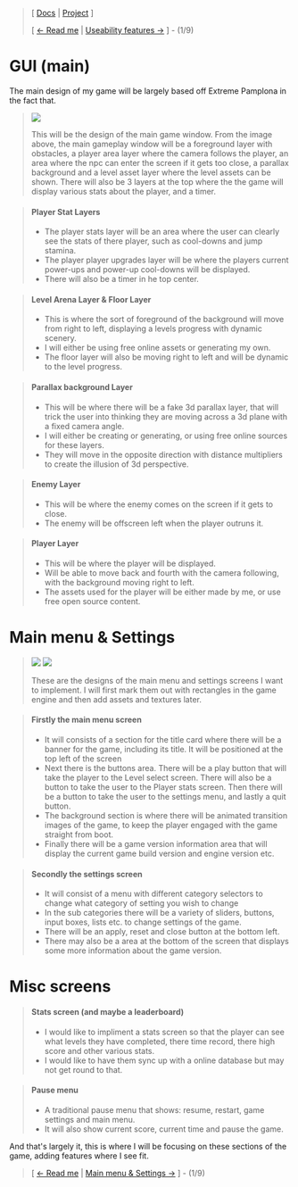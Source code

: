 > [ [Docs](https://github.com/WolfDen133/NEA-Docs/) | [Project](https://github.com/WolfDen133/NEA-Game) ]
>
> [ [<- Read me](https://github.com/WolfDen133/NEA-Docs/)  |  [Useability features ->](Usability%20Features.md) ] - (1/9)
 
 # GUI (main)

The main design of my game will be largely based off Extreme Pamplona in the fact that.

> ![](https://i.imgur.com/wrErLGJ.png)
> 
> This will be the design of the main game window. From the image above, the main gameplay window will be a foreground layer with obstacles, a player area layer where the camera follows the player, an area where the npc can enter the screen if it gets too close, a parallax background and a level asset layer where the level assets can be shown. There will also be 3 layers at the top where the the game will display various stats about the player, and a timer.

> #### Player Stat Layers
> - The player stats layer will be an area where the user can clearly see the stats of there player, such as cool-downs and jump stamina.
> - The player player upgrades layer will be where the players current power-ups and power-up cool-downs will be displayed.
> - There will also be a timer in he top center.

> #### Level Arena Layer & Floor Layer
> - This is where the sort of foreground of the background will move from right to left, displaying a levels progress with dynamic scenery.
> - I will either be using free online assets or generating my own.
> - The floor layer will also be moving right to left and will be dynamic to the level progress.

> #### Parallax background Layer
> - This will be where there will be a fake 3d parallax layer, that will trick the user into thinking they are moving across a 3d plane with a fixed camera angle.
> - I will either be creating or generating, or using free online sources for these layers.
> - They will move in the opposite direction with distance multipliers to create the illusion of 3d perspective.

> #### Enemy Layer
> - This will be where the enemy comes on the screen if it gets to close.
> - The enemy will be offscreen left when the player outruns it.

> #### Player Layer
> - This will be where the player will be displayed.
> - Will be able to move back and fourth with the camera following, with the background moving right to left.
> - The assets used for the player will be either made by me, or use free open source content.

# Main menu & Settings

>![](https://i.imgur.com/ooouZw7.png)
>![](https://i.imgur.com/lrLv5wB.png)
>
>These are the designs of the main menu and settings screens I want to implement. I will first mark them out with rectangles in the game engine and then add assets and textures later.

> #### Firstly the main menu screen
> - It will consists of a section for the title card where there will be a banner for the game, including its title. It will be positioned at the top left of the screen
> - Next there is the buttons area. There will be a play button that will take the player to the Level select screen. There will also be a button to take the user to the Player stats screen. Then there will be a button to take the user to the settings menu, and lastly a quit button.
> - The background section is where there will be animated transition images of the game, to keep the player engaged with the game straight from boot.
> - Finally there will be a game version information area that will display the current game build version and engine version etc.

> #### Secondly the settings screen
> - It will consist of a menu with different category selectors to change what category of setting you wish to change
> - In the sub categories there will be a variety of sliders, buttons, input boxes, lists etc. to change settings of the game.
> - There will be an apply, reset and close button at the bottom left.
> - There may also be a area at the bottom of the screen that displays some more information about the game version.

# Misc screens

> #### Stats screen (and maybe a leaderboard)
> - I would like to impliment a stats screen so that the player can see what levels they have completed, there time record, there high score and other various stats.
> - I would like to have them sync up with a online database but may not get round to that.

> #### Pause menu
> - A traditional pause menu that shows: resume, restart, game settings and main menu.
> - It will also show current score, current time and pause the game.

And that's largely it, this is where I will be focusing on these sections of the game, adding features where I see fit.

> [ [<- Read me](https://github.com/WolfDen133/NEA-Docs/)  |  [Main menu & Settings ->](Main%20menu%20&%20Settings.md) ] - (1/9)
